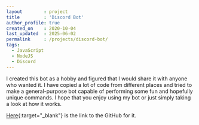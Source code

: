 ```yaml
---
layout        : project
title         : 'Discord Bot'
author_profile: true
created_on    : 2020-10-04
last_updated  : 2025-06-02
permalink     : /projects/discord-bot/
tags:
  - JavaScript
  - NodeJS
  - Discord
---
```


I created this bot as a hobby and figured that I would share it with anyone who wanted it. I have copied a lot of code from different places and tried to make a general-purpose bot capable of performing some fun and hopefully unique commands. I hope that you enjoy using my bot or just simply taking a look at how it works.

[Here](https://github.com/CrabPulsar/Jawesome-Street-Shark-JS-Discord-Bot){:target="_blank"} is the link to the GitHub for it.